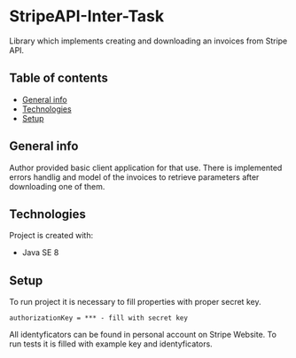 # StripeAPI-Inter-Task
Library which implements creating and downloading an invoices from Stripe API.

## Table of contents
* [General info](#general-info)
* [Technologies](#technologies)
* [Setup](#setup)

## General info
Author provided basic client application for that use. There is implemented errors handlig and model of the invoices to retrieve parameters after downloading one of them.

## Technologies
Project is created with:
* Java SE 8
	
## Setup
To run project it is necessary to fill properties with proper secret key.

```
authorizationKey = *** - fill with secret key

```
All identyficators can be found in personal account on Stripe Website.
To run tests it is filled with example key and identyficators.
